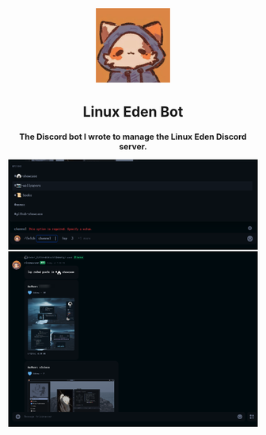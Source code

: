 <div align="center">
    <img src="./assets/rhbot.png" width=150, height=150 />
</div>

<h1 align='center'> Linux Eden Bot </h1>

<div align="center">
    <h3> The Discord bot I wrote to manage the Linux Eden Discord server. </h2>
</div>

<div align="center">
    <img src="./assets/show1.png" />
    <img src="./assets/show2.png" />
</div>
